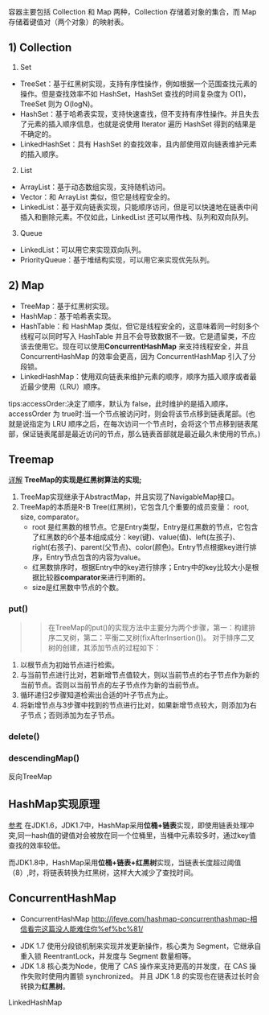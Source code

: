 容器主要包括 Collection 和 Map 两种，Collection 存储着对象的集合，而 Map 存储着键值对（两个对象）的映射表。
## 1) Collection
1.  Set 
* TreeSet：基于红黑树实现，支持有序性操作，例如根据一个范围查找元素的操作。但是查找效率不如 HashSet，HashSet 查找的时间复杂度为 O(1)，TreeSet 则为 O(logN)。
* HashSet：基于哈希表实现，支持快速查找，但不支持有序性操作。并且失去了元素的插入顺序信息，也就是说使用 Iterator 遍历 HashSet 得到的结果是不确定的。
* LinkedHashSet：具有 HashSet 的查找效率，且内部使用双向链表维护元素的插入顺序。

2.  List
* ArrayList：基于动态数组实现，支持随机访问。
* Vector：和 ArrayList 类似，但它是线程安全的。
* LinkedList：基于双向链表实现，只能顺序访问，但是可以快速地在链表中间插入和删除元素。不仅如此，LinkedList 还可以用作栈、队列和双向队列。

3.  Queue
* LinkedList：可以用它来实现双向队列。
* PriorityQueue：基于堆结构实现，可以用它来实现优先队列。
  

## 2) Map
* TreeMap：基于红黑树实现。
* HashMap：基于哈希表实现。
* HashTable：和 HashMap 类似，但它是线程安全的，这意味着同一时刻多个线程可以同时写入 HashTable 并且不会导致数据不一致。它是遗留类，不应该去使用它。现在可以使用**ConcurrentHashMap** 来支持线程安全，并且 ConcurrentHashMap 的效率会更高，因为 ConcurrentHashMap 引入了分段锁。
* LinkedHashMap：使用双向链表来维护元素的顺序，顺序为插入顺序或者最近最少使用（LRU）顺序。

tips:accessOrder:决定了顺序，默认为 false，此时维护的是插入顺序。
accessOrder 为 true时:当一个节点被访问时，则会将该节点移到链表尾部。(也就是说指定为 LRU 顺序之后，在每次访问一个节点时，会将这个节点移到链表尾部，保证链表尾部是最近访问的节点，那么链表首部就是最近最久未使用的节点。)


## Treemap
[详解](https://www.cnblogs.com/chenssy/p/3746600.html)
**TreeMap的实现是红黑树算法的实现;**

1. TreeMap实现继承于AbstractMap，并且实现了NavigableMap接口。
2. TreeMap的本质是R-B Tree(红黑树)，它包含几个重要的成员变量： root, size, comparator。
   - root 是红黑数的根节点。它是Entry类型，Entry是红黑数的节点，它包含了红黑数的6个基本组成成分：key(键)、value(值)、left(左孩子)、right(右孩子)、parent(父节点)、color(颜色)。Entry节点根据key进行排序，Entry节点包含的内容为value。
   - 红黑数排序时，根据Entry中的key进行排序；Entry中的key比较大小是根据比较器**comparator**来进行判断的。
   - size是红黑数中节点的个数。

### put()
>> 在TreeMap的put()的实现方法中主要分为两个步骤，第一：构建排序二叉树，第二：平衡二叉树(fixAfterInsertion())。
对于排序二叉树的创建，其添加节点的过程如下：
1. 以根节点为初始节点进行检索。
2. 与当前节点进行比对，若新增节点值较大，则以当前节点的右子节点作为新的当前节点。否则以当前节点的左子节点作为新的当前节点。
3. 循环递归2步骤知道检索出合适的叶子节点为止。
4. 将新增节点与3步骤中找到的节点进行比对，如果新增节点较大，则添加为右子节点；否则添加为左子节点。

### delete()

### descendingMap()
反向TreeMap

## HashMap实现原理
[参考](https://blog.csdn.net/hefenglian/article/details/79763634)
在JDK1.6，JDK1.7中，HashMap采用**位桶+链表**实现，即使用链表处理冲突,同一hash值的键值对会被放在同一个位桶里，当桶中元素较多时，通过key值查找的效率较低。

而JDK1.8中，HashMap采用**位桶+链表+红黑树**实现，当链表长度超过阈值（8）,时，将链表转换为红黑树，这样大大减少了查找时间。

## ConcurrentHashMap
- ConcurrentHashMap  http://ifeve.com/hashmap-concurrenthashmap-相信看完这篇没人能难住你%ef%bc%81/

* JDK 1.7 使用分段锁机制来实现并发更新操作，核心类为 Segment，它继承自重入锁 ReentrantLock，并发度与 Segment 数量相等。
* JDK 1.8 核心类为Node，使用了 CAS 操作来支持更高的并发度，在 CAS 操作失败时使用内置锁 synchronized。
并且 JDK 1.8 的实现也在链表过长时会转换为**红黑树**。

LinkedHashMap
